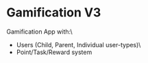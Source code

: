 # Gamification V3
Gamification App with:\
- Users (Child, Parent, Individual user-types)\
- Point/Task/Reward system

